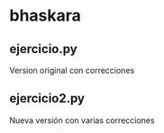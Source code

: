 # bhaskara

## ejercicio.py

Version original con correcciones

## ejercicio2.py

Nueva versión con varias correcciones